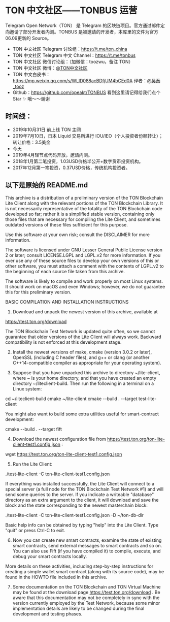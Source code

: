 # TON 中文社区——TONBUS 运营

Telegram Open Network（TON） 是 Telegram 的区块链项目。官方通过邮件定向邀请了部分开发者内测。TONBUS 是被邀请的开发者，本库里的文件为官方06.09更新的 Source。

- TON 中文社区 Telegram 讨论组：https://t.me/ton_china     
- TON 中文社区 Telegram 中文 Channel：https://t.me/tonbus
- TON 中文社区 微信讨论组：（加微信：toozwu，备注 TON）
- TON 中文社区 微博：[@TON中文社区](https://weibo.com/sharing2)
- TON 中文白皮书：https://mp.weixin.qq.com/s/WLlD088acBDfjUM4bCEd0A 译者：[@吴泰_tooz](https://mp.weixin.qq.com/s/WLlD088acBDfjUM4bCEd0A )
- Github：https://github.com/opeakt/TONBUS
看到这里请记得给我们点个 Star ✨ 哦～～谢谢

## 时间线：

- 2019年10月31日 前上线 TON 主网
- 2019年7月10日，日本 Liquid 交易所进行 IOU/IEO（个人投资者份额转让）；转让价格：3.5美金
- 今天
- 2019年4月轻节点代码开放，邀请内测。
- 2018年1月第二笔投资，1.03USD价格半公开+数字货币投资机构。
- 2017年12月第一笔投资，0.37USD价格，传统机构投资者。

## 以下是原始的 README.md


This archive is a distribution of a preliminary version of the TON Blockchain Lite Client along with the relevant portions of the TON Blockchain Library. It is not necessarily representative of the totality of the TON Blockchain code developed so far; rather it is a simplified stable version, containing only those files that are necessary for compiling the Lite Client, and sometimes outdated versions of these files sufficient for this purpose.

Use this software at your own risk; consult the DISCLAIMER for more information.

The software is licensed under GNU Lesser General Public License version 2 or later; consult LICENSE.LGPL and LGPL.v2 for more information. If you ever use any of these source files to develop your own versions of this or other software, you must attach a comment with the contents of LGPL.v2 to the beginning of each source file taken from this archive.

The software is likely to compile and work properly on most Linux systems. It should work on macOS and even Windows; however, we do not guarantee this for this preliminary version.

BASIC COMPILATION AND INSTALLATION INSTRUCTIONS

1) Download and unpack the newest version of this archive, available at

https://test.ton.org/download

The TON Blockchain Test Network is updated quite often, so we cannot guarantee that older versions of the Lite Client will always work. Backward compatibility is not enforced at this development stage.

2) Install the newest versions of make, cmake (version 3.0.2 or later), OpenSSL (including C header files), and g++ or clang (or another C++14-compatible compiler as appropriate for your operating system).

3) Suppose that you have unpacked this archive to directory ~/lite-client, where ~ is your home directory, and that you have created an empty directory ~/liteclient-build. Then run the following in a terminal on a Linux system:

cd ~/liteclient-build
cmake ~/lite-client
cmake --build . --target test-lite-client

You might also want to build some extra utilities useful for smart-contract development:

cmake --build . --target fift

4) Download the newest configuration file from https://test.ton.org/ton-lite-client-test1.config.json :

wget https://test.ton.org/ton-lite-client-test1.config.json

5) Run the Lite Client:

./test-lite-client -C ton-lite-client-test1.config.json

If everything was installed successfully, the Lite Client will connect to a special server (a full node for the TON Blockchain Test Network #1) and will send some queries to the server.
If you indicate a writeable "database" directory as an extra argument to the client, it will download and save the block and the state corresponding to the newest masterchain block:

./test-lite-client -C ton-lite-client-test1.config.json -D ~/ton-db-dir

Basic help info can be obtained by typing "help" into the Lite Client. Type "quit" or press Ctrl-C to exit.

6) Now you can create new smart contracts, examine the state of existing smart contracts, send external messages to smart contracts and so on. You can also use Fift (if you have compiled it) to compile, execute, and debug your smart contracts locally.

More details on these activities, including step-by-step instructions for creating a simple wallet smart contract (along with its source code), may be found in the HOWTO file included in this archive.

7) Some documentation on the TON Blockchain and TON Virtual Machine may be found at the download page https://test.ton.org/download . Be aware that this documentation may not be completely in sync with the version currently employed by the Test Network, because some minor implementation details are likely to be changed during the final development and testing phases.

```

```

